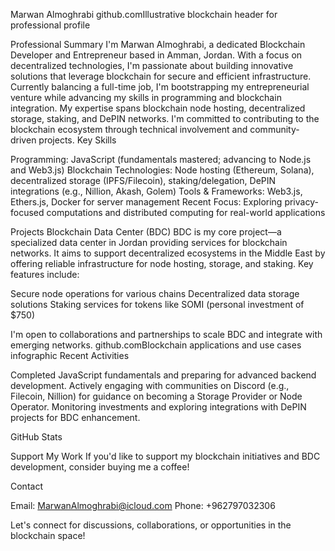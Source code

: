 Marwan Almoghrabi
github.comIllustrative blockchain header for professional profile
  
Professional Summary
I'm Marwan Almoghrabi, a dedicated Blockchain Developer and Entrepreneur based in Amman, Jordan. With a focus on decentralized technologies, I'm passionate about building innovative solutions that leverage blockchain for secure and efficient infrastructure. Currently balancing a full-time job, I'm bootstrapping my entrepreneurial venture while advancing my skills in programming and blockchain integration.
My expertise spans blockchain node hosting, decentralized storage, staking, and DePIN networks. I'm committed to contributing to the blockchain ecosystem through technical involvement and community-driven projects.
Key Skills

Programming: JavaScript (fundamentals mastered; advancing to Node.js and Web3.js)
Blockchain Technologies: Node hosting (Ethereum, Solana), decentralized storage (IPFS/Filecoin), staking/delegation, DePIN integrations (e.g., Nillion, Akash, Golem)
Tools & Frameworks: Web3.js, Ethers.js, Docker for server management
Recent Focus: Exploring privacy-focused computations and distributed computing for real-world applications

Projects
Blockchain Data Center (BDC)
BDC is my core project—a specialized data center in Jordan providing services for blockchain networks. It aims to support decentralized ecosystems in the Middle East by offering reliable infrastructure for node hosting, storage, and staking. Key features include:

Secure node operations for various chains
Decentralized data storage solutions
Staking services for tokens like SOMI (personal investment of $750)

I'm open to collaborations and partnerships to scale BDC and integrate with emerging networks.
github.comBlockchain applications and use cases infographic
Recent Activities

Completed JavaScript fundamentals and preparing for advanced backend development.
Actively engaging with communities on Discord (e.g., Filecoin, Nillion) for guidance on becoming a Storage Provider or Node Operator.
Monitoring investments and exploring integrations with DePIN projects for BDC enhancement.

GitHub Stats

Support My Work
If you'd like to support my blockchain initiatives and BDC development, consider buying me a coffee!

Contact

Email: MarwanAlmoghrabi@icloud.com
Phone: +962797032306

Let's connect for discussions, collaborations, or opportunities in the blockchain space!
